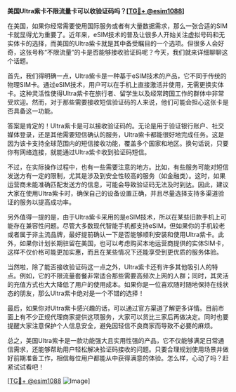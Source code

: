 **美国Ultra紫卡不限流量卡可以收验证码吗？[[TG💪+ @esim1088](https://t.me/s/esim1088)]**

在美国，如果你经常需要使用国际服务或者有大量数据需求，那么一张合适的SIM卡就显得尤为重要了。近年来，eSIM技术的普及让很多人开始关注虚拟号码和无实体卡的选择，而美国的Ultra紫卡就是其中备受瞩目的一个选项。但很多人会好奇，这张号称“不限流量”的卡是否能够接收验证码呢？今天，我们就来详细聊聊这个话题。

首先，我们得明确一点，Ultra紫卡是一种基于eSIM技术的产品，它不同于传统的物理SIM卡。通过eSIM技术，用户可以在手机上直接激活并使用，无需更换实体卡。这种灵活性使得Ultra紫卡在旅行者、留学生以及经常跨国工作的群体中非常受欢迎。然而，对于那些需要接收短信验证码的人来说，他们可能会担心这张卡是否具备这一功能。

答案是肯定的！Ultra紫卡是可以接收验证码的。无论是用于验证银行账户、社交媒体登录，还是其他需要短信确认的服务，Ultra紫卡都能很好地完成任务。这是因为该卡支持全球范围内的短信接收功能，覆盖多个国家和地区。换句话说，只要你有网络连接，就能通过Ultra紫卡收到验证码短信。

不过，在实际操作过程中，也有一些需要注意的地方。比如，有些服务可能对短信发送方有一定的限制，尤其是涉及到安全性较高的服务（如金融类）。这时，如果运营商未能准确匹配发送方的信息，可能会导致验证码无法及时到达。因此，建议大家在使用Ultra紫卡时，确保自己的设备设置正确，并且尽量选择支持多渠道验证的服务以提高成功率。

另外值得一提的是，由于Ultra紫卡采用的是eSIM技术，所以在某些旧款手机上可能存在兼容性问题。尽管大多数现代智能手机都支持eSIM，但如果你的手机较老或者属于非主流品牌，最好提前确认一下是否能够顺利安装和使用Ultra紫卡。此外，如果你计划长期驻留在美国，也可以考虑购买本地运营商提供的实体SIM卡，这样不仅价格可能更加实惠，而且在某些情况下还能享受到更优质的服务体验。

当然啦，除了能否接收验证码这一点之外，Ultra紫卡还有许多其他吸引人的特点。例如，它的不限流量套餐非常适合那些需要高频次上网的人群；同时，其灵活的充值方式也大大降低了用户的使用成本。如果你是一位喜欢随时随地保持在线状态的朋友，那么Ultra紫卡绝对是一个不错的选择！

最后，如果你对Ultra紫卡感兴趣的话，可以通过官方渠道了解更多详情。目前市面上有不少正规代理商家提供这项服务，大家可以货比三家后再做决定。同时也要提醒大家注意保护个人信息安全，避免因轻信不良商家而导致不必要的麻烦。

总之，美国Ultra紫卡是一款功能强大且实用性强的产品，它不仅能够满足日常通信需求，还能够帮助用户轻松解决验证码接收的问题。只要合理规划使用场景并做好前期准备工作，相信每位用户都能从中获得满意的体验。怎么样，心动了吗？赶紧试试看吧！

[[TG💪+ @esim1088](https://t.me/s/esim1088) ![Image](https://i.postimg.cc/4NQfJmqS/Snipaste-2025-05-13-00-14-12.png)]